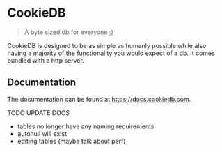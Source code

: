 # CookieDB

> A byte sized db for everyone ;)

CookieDB is designed to be as simple as humanly possible while also having a
majority of the functionality you would expect of a db. It comes bundled with a
http server.

## Documentation

The documentation can be found at https://docs.cookiedb.com.

TODO UPDATE DOCS

- tables no longer have any naming requirements
- autonull will exist
- editing tables (maybe talk about perf)
